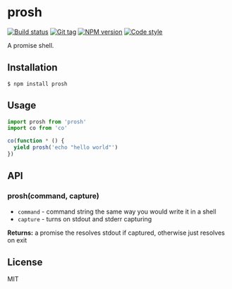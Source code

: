 
# prosh

[![Build status][travis-image]][travis-url]
[![Git tag][git-image]][git-url]
[![NPM version][npm-image]][npm-url]
[![Code style][standard-image]][standard-url]

A promise shell.

## Installation

    $ npm install prosh

## Usage

```js
import prosh from 'prosh'
import co from 'co'

co(function * () {
  yield prosh('echo "hello world"')
})

```

## API

### prosh(command, capture)

- `command` - command string the same way you would write it in a shell
- `capture` - turns on stdout and stderr capturing

**Returns:** a promise the resolves stdout if captured, otherwise just resolves on exit

## License

MIT

[travis-image]: https://img.shields.io/travis/joshrtay/prosh.svg?style=flat-square
[travis-url]: https://travis-ci.org/joshrtay/prosh
[git-image]: https://img.shields.io/github/tag/joshrtay/prosh.svg
[git-url]: https://github.com/joshrtay/prosh
[standard-image]: https://img.shields.io/badge/code%20style-standard-brightgreen.svg?style=flat
[standard-url]: https://github.com/feross/standard
[npm-image]: https://img.shields.io/npm/v/prosh.svg?style=flat-square
[npm-url]: https://npmjs.org/package/prosh
